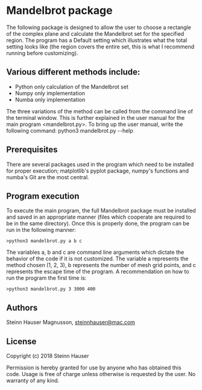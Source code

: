 # Mandelbrot package

The following package is designed to allow the user to choose
a rectangle of the complex plane and calculate the Mandelbrot
set for the specified region. The program has a Default setting
which illustrates what the total setting looks like (the region
covers the entire set, this is what I recommend running before
customizing).

## Various different methods include:
* Python only calculation of the Mandelbrot set
* Numpy only implementation
* Numba only implementation

The three variations of the method can be called from the command
line of the terminal window. This is further explained in the user
manual for the main program <mandelbrot.py>.
To bring up the user manual, write the following command:
python3 mandelbrot.py --help

## Prerequisites
There are several packages used in the program which need to be
installed for proper execution; matplotlib's pyplot package,
numpy's functions and numba's Git are the most central.

## Program execution
To execute the main program, the full Mandelbrot package must be
installed and saved in an appropriate manner (files which cooperate
are required to be in the same directory). Once this is properly
done, the program can be run in the following manner:
```
>python3 mandelbrot.py a b c
```
The variables a, b and c are command line arguments which dictate
the behavior of the code if it is not customized. The variable a
represents the method chosen (1, 2, 3), b represents the number of
mesh grid points, and c represents the escape time of the program.
A recommendation on how to run the program the first time is:
```
>python3 mandelbrot.py 3 3000 400
```

## Authors
Steinn Hauser Magnusson,
steinnhauser@mac.com

## License
Copyright (c) 2018 Steinn Hauser

Permission is hereby granted for use by anyone who has obtained this code.
Usage is free of charge unless otherwise is requested by the user.
No warranty of any kind.
